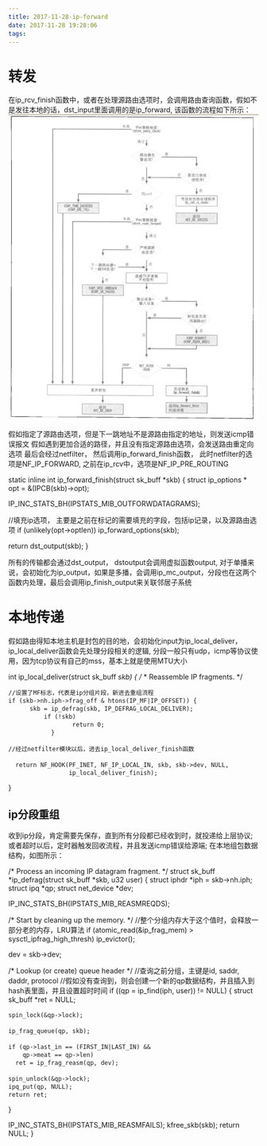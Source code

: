 ```yaml
---
title: 2017-11-28-ip-forward
date: 2017-11-28 19:28:06
tags:
---
```


# 转发
  在ip_rcv_finish函数中，或者在处理源路由选项时，会调用路由查询函数，假如不是发往本地的话，dst_input里面调用的是ip_forward, 该函数的流程如下所示：
  ![haproxy-framework](2017-11-28-ip-forward/ip_forward.png)
  
  假如指定了源路由选项，但是下一跳地址不是源路由指定的地址，则发送icmp错误报文
  假如遇到更加合适的路径，并且没有指定源路由选项，会发送路由重定向选项
  最后会经过netfilter， 然后调用ip_forward_finish函数， 此时netfilter的选项是NF_IP_FORWARD, 之前在ip_rcv中，选项是NF_IP_PRE_ROUTING

  
 static inline int ip_forward_finish(struct sk_buff *skb)
{
  struct ip_options * opt = &(IPCB(skb)->opt);

  IP_INC_STATS_BH(IPSTATS_MIB_OUTFORWDATAGRAMS);

  //填充ip选项， 主要是之前在标记的需要填充的字段，包括ip记录，以及源路由选项
  if (unlikely(opt->optlen))
    ip_forward_options(skb);

  return dst_output(skb);
} 


所有的传输都会通过dst_output， dstoutput会调用虚拟函数output, 对于单播来说，会初始化为ip_output，如果是多播，会调用ip_mc_output，分段也在这两个函数内处理，最后会调用ip_finish_output来关联邻居子系统

# 本地传递

  假如路由得知本地主机是封包的目的地，会初始化input为ip_local_deliver，ip_local_deliver函数会先处理分段相关的逻辑, 分段一般只有udp，icmp等协议使用，因为tcp协议有自己的mss，基本上就是使用MTU大小

  int ip_local_deliver(struct sk_buff *skb)
  {
    /*
          *  Reassemble IP fragments.
             */

    //设置了MF标志，代表是ip分组片段，新进去重组流程
    if (skb->nh.iph->frag_off & htons(IP_MF|IP_OFFSET)) {
          skb = ip_defrag(skb, IP_DEFRAG_LOCAL_DELIVER);
              if (!skb)
                      return 0;
                }

    //经过netfilter模块以后，进去ip_local_deliver_finish函数

      return NF_HOOK(PF_INET, NF_IP_LOCAL_IN, skb, skb->dev, NULL,
                     ip_local_deliver_finish);
  }

## ip分段重组
  收到ip分段，肯定需要先保存，直到所有分段都已经收到时，就投递给上层协议; 或者超时以后，定时器触发回收流程，并且发送icmp错误给源端;
  在本地组包数据结构，如图所示：

/* Process an incoming IP datagram fragment. */
struct sk_buff *ip_defrag(struct sk_buff *skb, u32 user)
{
  struct iphdr *iph = skb->nh.iph;
  struct ipq *qp;
  struct net_device *dev;

  IP_INC_STATS_BH(IPSTATS_MIB_REASMREQDS);

  /* Start by cleaning up the memory. */
  //整个分组内存大于这个值时，会释放一部分老的内存，LRU算法
  if (atomic_read(&ip_frag_mem) > sysctl_ipfrag_high_thresh)
    ip_evictor();

  dev = skb->dev;

  /* Lookup (or create) queue header */
  //查询之前分组，主键是id, saddr, daddr, protocol
  //假如没有查询到，则会创建一个新的qp数据结构，并且插入到hash表里面，并且设置超时时间
  if ((qp = ip_find(iph, user)) != NULL) {
    struct sk_buff *ret = NULL;

    spin_lock(&qp->lock);

    ip_frag_queue(qp, skb);

    if (qp->last_in == (FIRST_IN|LAST_IN) &&
        qp->meat == qp->len)
      ret = ip_frag_reasm(qp, dev);

    spin_unlock(&qp->lock);
    ipq_put(qp, NULL);
    return ret;
  }

  IP_INC_STATS_BH(IPSTATS_MIB_REASMFAILS);
  kfree_skb(skb);
  return NULL;
}
  

